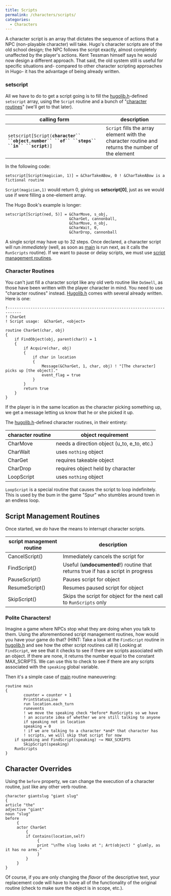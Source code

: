 ```yaml
---
title: Scripts
permalink: /characters/scripts/
categories: 
  - Characters
---
```


A character script is an array that dictates the sequence of actions
that a NPC (non-playable character) will take. Hugo's character scripts
are of the old school design; the NPC follows the script exactly, almost
completely unaffected by the player's actions. Kent Tessman himself says
he would now design a different approach. That said, the old system
still is useful for specific situations and- compared to other character
scripting approaches in Hugo- it has the advantage of being already
written. 

### setscript

All we have to do to get a script going is to fill the
[hugolib.h](Hugolib.h)-defined `setscript` array, using the
`Script` routine and a bunch of "[character
routines](#Character_Routines)" (we'll get to that later).

| calling form                                                                                        | description                                                                                       |
|-----------------------------------------------------------------------------------------------------|---------------------------------------------------------------------------------------------------|
| `setscript[Script(`**`character`` ``object`**`,`**`number`` ``of`` ``steps`` ``in`` ``script`**`)]` | `Script` fills the array element with the character routine and returns the number of the element |

In the following code:

    setscript[Script(magician, 1)] = &CharTakeABow, 0 ! &CharTakeABow is a fictional routine

`Script(magician,1)` would return 0, giving us **setscript\[0\]**, just
as we would use if were filling a one-element array.

The Hugo Book's example is longer:

    setscript[Script(ned, 5)] = &CharMove, s_obj,
                                &CharGet, cannonball,
                                &CharMove, n_obj,
                                &CharWait, 0,
                                &CharDrop, cannonball

A single script may have up to 32 steps.
Once declared, a character script will run *immediately* (well, as soon
as [main](Main) is run next, as it calls the `RunScripts`
routine). If we want to pause or delay scripts, we must use [script
management routines](Scripts#Script_Management_Routines).

### Character Routines

You can't just fill a character script like any old verb routine like
`DoSmell`, as those have been written with the player character in mind.
You need to use "character routines" instead.
[Hugolib.h](Hugolib.h) comes with several already written.
Here is one:

    !----------------------------------------------------------------------------
    ! CharGet
    ! Script usage:  &CharGet, <object>

    routine CharGet(char, obj)
    {
        if FindObject(obj, parent(char)) = 1
        {
            if Acquire(char, obj)
            {
                if char in location
                {
                    Message(&CharGet, 1, char, obj) ! "[The character] picks up [the object]."
                    event_flag = true
                }
            }
            return true
        }
    }

If the player is in the same location as the character picking something
up, we get a message letting us know that he or she picked it up.

The [hugolib.h](Hugolib.h)-defined character routines, in
their entirety:

| character routine | object requirement                            |
|-------------------|-----------------------------------------------|
| CharMove          | needs a direction object (u_to, e_to, etc.) |
| CharWait          | uses `nothing` object                         |
| CharGet           | requires takeable object                      |
| CharDrop          | requires object held by character             |
| LoopScript        | uses `nothing` object                         |

`LoopScript` is a special routine that causes the script to loop
indefinitely. This is used by the bum in the game "Spur" who stumbles
around town in an endless loop.

## Script Management Routines

Once started, we *do* have the means to interrupt character scripts.

| script management routine | description                                                                            |
|---------------------------|----------------------------------------------------------------------------------------|
| CancelScript(<obj>)       | Immediately cancels the script for <obj>                                               |
| FindScript(<obj>)         | Useful (**undocumented**!) routine that returns true if <obj> has a script in progress |
| PauseScript(<obj>)        | Pauses script for object <obj>                                                         |
| ResumeScript(<obj>)       | Resumes paused script for object <obj>                                                 |
| SkipScript(<obj>)         | Skips the script for object <obj> for the next call to `RunScripts` only               |

### Polite Characters!

Imagine a game where NPCs stop what they are doing when you talk to
them. Using the aforementioned script management routines, how would you
have your game do that? (HINT: Take a look at the `FindScript` routine
in [hugolib.h](Hugolib.h) and see how the other script
routines call it)
<spoiler text = "[Click for answer]"> Looking at `FindScript`, we see
that it checks to see if there are scripts associated with an object. If
there are none, it returns the number equal to the constant
MAX_SCRIPTS. We can use this to check to see if there are any scripts
associated with the `speaking` global variable.

Then it's a simple case of [main](Main) routine maneuvering:

    routine main
    {
            counter = counter + 1
            PrintStatusLine
            run location.each_turn
            runevents
            ! we move the speaking check *before* RunScripts so we have
            ! an accurate idea of whether we are still talking to anyone
            if speaking not in location
            speaking = 0
            ! if we are talking to a character *and* that character has
            ! scripts, we will skip that script for now
        if speaking and FindScript(speaking) ~= MAX_SCRIPTS
            SkipScript(speaking)
        RunScripts
    }

</spoiler>

## Character Overrides

Using the `before` property, we can change the execution of a character
routine, just like any other verb routine.

    character giantslug "giant slug"
    {
    article "the"
    adjective "giant"
    noun "slug"
    before
         {
         actor CharGet
             {
             if Contains(location,self)
                  {
                  print "\nThe slug looks at "; Art(object) " glumly, as it has no arms."
                  }
             }
         }
    }

Of course, if you are only changing the *flavor* of the descriptive
text, your replacement code will have to have all of the functionality
of the original routine (check to make sure the object is in scope,
etc.).
